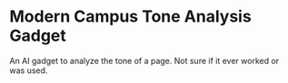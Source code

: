 # Modern Campus Tone Analysis Gadget

An AI gadget to analyze the tone of a page. Not sure if it ever worked or was used.
